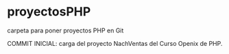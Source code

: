 proyectosPHP
============

carpeta para poner proyectos PHP en Git

COMMIT INICIAL: carga del proyecto NachVentas del Curso Openix de PHP.

